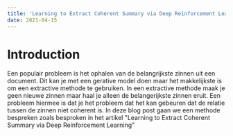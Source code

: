 ```yaml
---
title: 'Learning to Extract Coherent Summary via Deep Reinforcement Learning'
date: 2021-04-15
---
```


Introduction
======
Een populair probleem is het ophalen van de belangrijkste zinnen uit een document. Dit kan je met een gerative model 
doen maar het makkelijkste is om een extractive methode te gebruiken. In een extractive methode maak je geen nieuwe zinnen
maar haal je alleen de belangerijkste zinnen eruit. Een probleem hiermee is dat je het probleem dat het kan gebeuren
dat de relatie tussen de zinnen niet coherent is. In deze blog post gaan we een methode bespreken zoals besproken in 
het artikel "Learning to Extract Coherent Summary via Deep Reinforcement Learning"